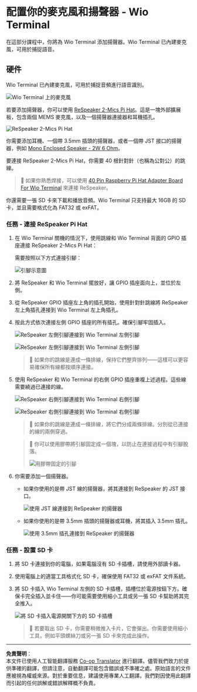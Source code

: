 <!--
CO_OP_TRANSLATOR_METADATA:
{
  "original_hash": "93d352de36526b8990e41dd538100324",
  "translation_date": "2025-08-26T15:40:58+00:00",
  "source_file": "6-consumer/lessons/1-speech-recognition/wio-terminal-microphone.md",
  "language_code": "hk"
}
-->
# 配置你的麥克風和揚聲器 - Wio Terminal

在這部分課程中，你將為 Wio Terminal 添加揚聲器。Wio Terminal 已內建麥克風，可用於捕捉語音。

## 硬件

Wio Terminal 已內建麥克風，可用於捕捉音頻進行語音識別。

![Wio Terminal 上的麥克風](../../../../../translated_images/wio-mic.3f8c843dbe8ad917424037a93e3d25c62634add00a04dd8e091317b5a7a90088.hk.png)

若要添加揚聲器，你可以使用 [ReSpeaker 2-Mics Pi Hat](https://www.seeedstudio.com/ReSpeaker-2-Mics-Pi-HAT.html)。這是一塊外部擴展板，包含兩個 MEMS 麥克風，以及一個揚聲器連接器和耳機插孔。

![ReSpeaker 2-Mics Pi Hat](../../../../../translated_images/respeaker.f5d19d1c6b14ab1676d24ac2764e64fac5339046ae07be8b45ce07633d61b79b.hk.png)

你需要添加耳機、一個帶 3.5mm 插頭的揚聲器，或者一個帶 JST 接口的揚聲器，例如 [Mono Enclosed Speaker - 2W 6 Ohm](https://www.seeedstudio.com/Mono-Enclosed-Speaker-2W-6-Ohm-p-2832.html)。

要連接 ReSpeaker 2-Mics Pi Hat，你需要 40 根針對針（也稱為公對公）的跳線。

> 💁 如果你熟悉焊接，可以使用 [40 Pin Raspberry Pi Hat Adapter Board For Wio Terminal](https://www.seeedstudio.com/40-Pin-Raspberry-Pi-Hat-Adapter-Board-For-Wio-Terminal-p-4730.html) 來連接 ReSpeaker。

你還需要一張 SD 卡來下載和播放音頻。Wio Terminal 只支持最大 16GB 的 SD 卡，並且需要格式化為 FAT32 或 exFAT。

### 任務 - 連接 ReSpeaker Pi Hat

1. 在 Wio Terminal 關機的情況下，使用跳線和 Wio Terminal 背面的 GPIO 插座連接 ReSpeaker 2-Mics Pi Hat：

    需要按照以下方式連接引腳：

    ![引腳示意圖](../../../../../translated_images/wio-respeaker-wiring-0.767f80aa6508103880d256cdf99ee7219e190db257c7261e4aec219759dc67b9.hk.png)

1. 將 ReSpeaker 和 Wio Terminal 擺放好，讓 GPIO 插座面向上，並位於左側。

1. 從 ReSpeaker GPIO 插座左上角的插孔開始，使用針對針跳線將 ReSpeaker 左上角插孔連接到 Wio Terminal 左上角插孔。

1. 按此方式依次連接左側 GPIO 插座的所有插孔。確保引腳牢固插入。

    ![ReSpeaker 左側引腳連接到 Wio Terminal 左側引腳](../../../../../translated_images/wio-respeaker-wiring-1.8d894727f2ba24004824ee5e06b83b6d10952550003a3efb603182121521b0ef.hk.png)

    ![ReSpeaker 左側引腳連接到 Wio Terminal 左側引腳](../../../../../translated_images/wio-respeaker-wiring-2.329e1cbd306e754f8ffe56f9294794f4a8fa123860d76067a79e9ea385d1bf56.hk.png)

    > 💁 如果你的跳線是連成一條排線，保持它們整齊排列——這樣可以更容易確保所有線都按順序連接。

1. 使用 ReSpeaker 和 Wio Terminal 的右側 GPIO 插座重複上述過程。這些線需要繞過已連接的線。

    ![ReSpeaker 右側引腳連接到 Wio Terminal 右側引腳](../../../../../translated_images/wio-respeaker-wiring-3.75b0be447e2fa9307a6a954f9ae8a71b77e39ada6a5ef1a059d341dc850fd90c.hk.png)

    ![ReSpeaker 右側引腳連接到 Wio Terminal 右側引腳](../../../../../translated_images/wio-respeaker-wiring-4.aa9cd434d8779437de720cba2719d83992413caed1b620b6148f6c8924889afb.hk.png)

    > 💁 如果你的跳線是連成一條排線，將它們分成兩條排線。分別從已連接的線的兩側穿過。

    > 💁 你可以使用膠帶將引腳固定成一個塊，以防止在連接過程中有引腳脫落。
    >
    > ![用膠帶固定的引腳](../../../../../translated_images/wio-respeaker-wiring-5.af117c20acf622f3cd656ccd8f4053f8845d6aaa3af164d24cb7dbd54a4bb470.hk.png)

1. 你需要添加一個揚聲器。

    * 如果你使用的是帶 JST 線的揚聲器，將其連接到 ReSpeaker 的 JST 接口。

      ![使用 JST 線連接到 ReSpeaker 的揚聲器](../../../../../translated_images/respeaker-jst-speaker.a441d177809df9458041a2012dd336dbb22c00a5c9642647109d2940a50d6fcc.hk.png)

    * 如果你使用的是帶 3.5mm 插頭的揚聲器或耳機，將其插入 3.5mm 插孔。

      ![使用 3.5mm 插孔連接到 ReSpeaker 的揚聲器](../../../../../translated_images/respeaker-35mm-speaker.ad79ef4f128c7751f0abf854869b6b779c90c12ae3e48909944a7e48aeee3c7e.hk.png)

### 任務 - 設置 SD 卡

1. 將 SD 卡連接到你的電腦，如果電腦沒有 SD 卡插槽，請使用外部讀卡器。

1. 使用電腦上的適當工具格式化 SD 卡，確保使用 FAT32 或 exFAT 文件系統。

1. 將 SD 卡插入 Wio Terminal 左側的 SD 卡插槽，插槽位於電源按鈕下方。確保卡完全插入並卡住——你可能需要使用細小工具或另一張 SD 卡幫助將其完全推入。

    ![將 SD 卡插入電源開關下方的 SD 卡插槽](../../../../../translated_images/wio-sd-card.acdcbe322fa4ee7f8f9c8cc015b3263964bb26ab5c7e25b41747988cc5280d64.hk.png)

    > 💁 若要取出 SD 卡，你需要稍微推入卡片，它會彈出。你需要使用細小工具，例如平頭螺絲刀或另一張 SD 卡來完成此操作。

---

**免責聲明**：  
本文件已使用人工智能翻譯服務 [Co-op Translator](https://github.com/Azure/co-op-translator) 進行翻譯。儘管我們致力於提供準確的翻譯，但請注意，自動翻譯可能包含錯誤或不準確之處。原始語言的文件應被視為權威來源。對於重要信息，建議使用專業人工翻譯。我們對因使用此翻譯而引起的任何誤解或錯誤解釋概不負責。